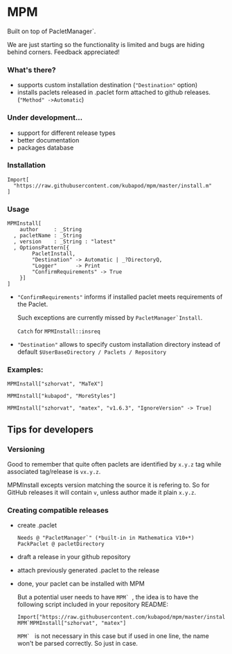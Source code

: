 # MPM 

Built on top of PacletManager`. 

We are just starting so the functionality is limited and bugs are hiding behind corners. Feedback appreciated!

### What's there?

 - supports custom installation destination (`"Destination"` option) 
 - installs paclets released in .paclet form attached to github releases. (`"Method" ->Automatic`)


### Under development...

 - support for different release types 
 - better documentation
 - packages database


### Installation

    Import[
      "https://raw.githubusercontent.com/kubapod/mpm/master/install.m"
    ]


### Usage

    MPMInstall[
        author     : _String
      , pacletName : _String
      , version    : _String : "latest"
      , OptionsPattern[{
            PacletInstall,
            "Destination" -> Automatic | _?DirectoryQ,
            "Logger"      -> Print
            "ConfirmRequirements" -> True
        }]
    ]
    
- `"ConfirmRequirements"` informs if installed paclet meets requirements of the Paclet. 
 
  Such exceptions are currently missed by ``PacletManager`Install``. 
  
  `Catch` for `MPMInstall::insreq`
  
- `"Destination"` allows to specify custom installation directory instead of default 
 `$UserBaseDirectory / Paclets / Repository`
   
    
     

### Examples:

    MPMInstall["szhorvat", "MaTeX"]
     
    MPMInstall["kubapod", "MoreStyles"]
     
    MPMInstall["szhorvat", "matex", "v1.6.3", "IgnoreVersion" -> True]
    
## Tips for developers    

### Versioning

 Good to remember that quite often paclets are identified by `x.y.z` tag while associated tag/release is `vx.y.z`.
  
 MPMInstall excepts version matching the source it is refering to. So for GitHub releases it will contain `v`, unless author made it plain `x.y.z`. 
 
### Creating compatible releases


- create .paclet

      Needs @ "PacletManager`" (*built-in in Mathematica V10+*)
      PackPaclet @ pacletDirectory
      
- draft a release in your github repository
- attach previously generated .paclet to the release
- done, your paclet can be installed with MPM

  But a potential user needs to have ``MPM` ``, the idea is 
 to have the following script included in your repository README:
  
      Import["https://raw.githubusercontent.com/kubapod/mpm/master/install.m"]
      MPM`MPMInstall["szhorvat", "matex"]
      
  ``MPM` `` is not necessary in this case but if used in one line, the name won't be parsed correctly. So just in case.
    
    

     
      

      
      
      

